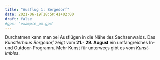 ```yaml
---
title: "Ausflug 1: Bergedorf"
date: 2021-06-19T18:58:41+02:00
draft: false
#gpx: "example_pm.gpx"
---
```


Durchatmen kann man bei Ausflügen in die Nähe des Sachsenwalds. Das *Künstlerhaus Bergedorf* zeigt vom **21.- 29. August** ein umfangreiches In- und Outdoor-Programm. Mehr Kunst für unterwegs gibt es 
vom *Kunst-Imbiss*.
<!--more-->
